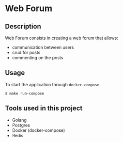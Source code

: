 # Web Forum

## Description

Web Forum consists in creating a web forum that allows:

-   communication between users
-   crud for posts
-   commenting on the posts

## Usage

To start the application through `docker-compose`

```
$ make run-compose
```

## Tools used in this project

-   Golang
-   Postgres
-   Docker (docker-compose)
-   Redis
